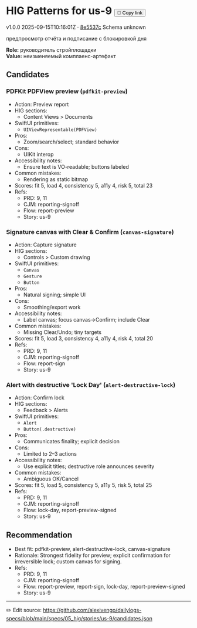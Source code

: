 # HIG Patterns for us-9 <button class="copy-link" aria-label="Copy page link" onclick="window.spechubCopyLink && window.spechubCopyLink()">🔗 Copy link</button>

<p class="badges">
  <span class="badge version">v1.0.0</span>
  <span class="badge build">2025-09-15T10:16:01Z · <a href="https://github.com/alexivengo/dailylogs-specs/commit/8e5537c" target="_blank" rel="noopener" class="sha">8e5537c</a></span>
  <span class="badge schema unknown">Schema unknown</span>
</p>

предпросмотр отчёта и подписание с блокировкой дня

**Role:** руководитель стройплощадки  
**Value:** неизменяемый комплаенс-артефакт

## Candidates
### PDFKit PDFView preview (`pdfkit-preview`)
- Action: Preview report
- HIG sections:
  - Content Views > Documents
- SwiftUI primitives:
  - `UIViewRepresentable(PDFView)`
- Pros:
  - Zoom/search/select; standard behavior
- Cons:
  - UIKit interop
- Accessibility notes:
  - Ensure text is VO-readable; buttons labeled
- Common mistakes:
  - Rendering as static bitmap
- Scores: fit 5, load 4, consistency 5, a11y 4, risk 5, total 23
- Refs:
  - PRD: 9, 11
  - CJM: reporting-signoff
  - Flow: report-preview
  - Story: us-9

### Signature canvas with Clear & Confirm (`canvas-signature`)
- Action: Capture signature
- HIG sections:
  - Controls > Custom drawing
- SwiftUI primitives:
  - `Canvas`
  - `Gesture`
  - `Button`
- Pros:
  - Natural signing; simple UI
- Cons:
  - Smoothing/export work
- Accessibility notes:
  - Label canvas; focus canvas→Confirm; include Clear
- Common mistakes:
  - Missing Clear/Undo; tiny targets
- Scores: fit 5, load 3, consistency 4, a11y 4, risk 4, total 20
- Refs:
  - PRD: 9, 11
  - CJM: reporting-signoff
  - Flow: report-sign
  - Story: us-9

### Alert with destructive 'Lock Day' (`alert-destructive-lock`)
- Action: Confirm lock
- HIG sections:
  - Feedback > Alerts
- SwiftUI primitives:
  - `Alert`
  - `Button(.destructive)`
- Pros:
  - Communicates finality; explicit decision
- Cons:
  - Limited to 2–3 actions
- Accessibility notes:
  - Use explicit titles; destructive role announces severity
- Common mistakes:
  - Ambiguous OK/Cancel
- Scores: fit 5, load 5, consistency 5, a11y 5, risk 5, total 25
- Refs:
  - PRD: 9, 11
  - CJM: reporting-signoff
  - Flow: lock-day, report-preview-signed
  - Story: us-9


## Recommendation
- Best fit: pdfkit-preview, alert-destructive-lock, canvas-signature
- Rationale: Strongest fidelity for preview; explicit confirmation for irreversible lock; custom canvas for signing.
- Refs:
  - PRD: 9, 11
  - CJM: reporting-signoff
  - Flow: report-preview, report-sign, lock-day, report-preview-signed
  - Story: us-9

---
✏️ Edit source: https://github.com/alexivengo/dailylogs-specs/blob/main/specs/05_hig/stories/us-9/candidates.json